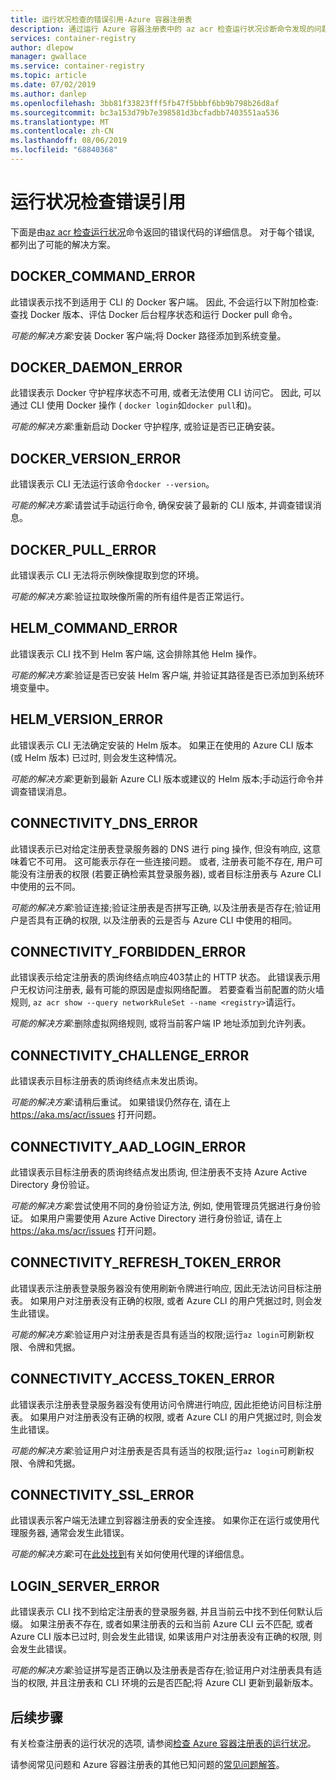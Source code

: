 ```yaml
---
title: 运行状况检查的错误引用-Azure 容器注册表
description: 通过运行 Azure 容器注册表中的 az acr 检查运行状况诊断命令发现的问题的错误代码和可能的解决方案
services: container-registry
author: dlepow
manager: gwallace
ms.service: container-registry
ms.topic: article
ms.date: 07/02/2019
ms.author: danlep
ms.openlocfilehash: 3bb81f33823fff5fb47f5bbbf6bb9b798b26d8af
ms.sourcegitcommit: bc3a153d79b7e398581d3bcfadbb7403551aa536
ms.translationtype: MT
ms.contentlocale: zh-CN
ms.lasthandoff: 08/06/2019
ms.locfileid: "68840368"
---
```

# <a name="health-check-error-reference"></a>运行状况检查错误引用

下面是由[az acr 检查运行状况][az-acr-check-health]命令返回的错误代码的详细信息。 对于每个错误, 都列出了可能的解决方案。

## <a name="docker_command_error"></a>DOCKER_COMMAND_ERROR

此错误表示找不到适用于 CLI 的 Docker 客户端。 因此, 不会运行以下附加检查: 查找 Docker 版本、评估 Docker 后台程序状态和运行 Docker pull 命令。

*可能的解决方案*:安装 Docker 客户端;将 Docker 路径添加到系统变量。

## <a name="docker_daemon_error"></a>DOCKER_DAEMON_ERROR

此错误表示 Docker 守护程序状态不可用, 或者无法使用 CLI 访问它。 因此, 可以通过 CLI 使用 Docker 操作 ( `docker login`如`docker pull`和)。

*可能的解决方案*:重新启动 Docker 守护程序, 或验证是否已正确安装。

## <a name="docker_version_error"></a>DOCKER_VERSION_ERROR

此错误表示 CLI 无法运行该命令`docker --version`。

*可能的解决方案*:请尝试手动运行命令, 确保安装了最新的 CLI 版本, 并调查错误消息。

## <a name="docker_pull_error"></a>DOCKER_PULL_ERROR

此错误表示 CLI 无法将示例映像提取到您的环境。

*可能的解决方案*:验证拉取映像所需的所有组件是否正常运行。

## <a name="helm_command_error"></a>HELM_COMMAND_ERROR

此错误表示 CLI 找不到 Helm 客户端, 这会排除其他 Helm 操作。

*可能的解决方案*:验证是否已安装 Helm 客户端, 并验证其路径是否已添加到系统环境变量中。

## <a name="helm_version_error"></a>HELM_VERSION_ERROR

此错误表示 CLI 无法确定安装的 Helm 版本。 如果正在使用的 Azure CLI 版本 (或 Helm 版本) 已过时, 则会发生这种情况。

*可能的解决方案*:更新到最新 Azure CLI 版本或建议的 Helm 版本;手动运行命令并调查错误消息。

## <a name="connectivity_dns_error"></a>CONNECTIVITY_DNS_ERROR

此错误表示已对给定注册表登录服务器的 DNS 进行 ping 操作, 但没有响应, 这意味着它不可用。 这可能表示存在一些连接问题。 或者, 注册表可能不存在, 用户可能没有注册表的权限 (若要正确检索其登录服务器), 或者目标注册表与 Azure CLI 中使用的云不同。

*可能的解决方案*:验证连接;验证注册表是否拼写正确, 以及注册表是否存在;验证用户是否具有正确的权限, 以及注册表的云是否与 Azure CLI 中使用的相同。

## <a name="connectivity_forbidden_error"></a>CONNECTIVITY_FORBIDDEN_ERROR

此错误表示给定注册表的质询终结点响应403禁止的 HTTP 状态。 此错误表示用户无权访问注册表, 最有可能的原因是虚拟网络配置。 若要查看当前配置的防火墙规则, `az acr show --query networkRuleSet --name <registry>`请运行。

*可能的解决方案*:删除虚拟网络规则, 或将当前客户端 IP 地址添加到允许列表。

## <a name="connectivity_challenge_error"></a>CONNECTIVITY_CHALLENGE_ERROR

此错误表示目标注册表的质询终结点未发出质询。

*可能的解决方案*:请稍后重试。 如果错误仍然存在, 请在上 https://aka.ms/acr/issues 打开问题。

## <a name="connectivity_aad_login_error"></a>CONNECTIVITY_AAD_LOGIN_ERROR

此错误表示目标注册表的质询终结点发出质询, 但注册表不支持 Azure Active Directory 身份验证。

*可能的解决方案*:尝试使用不同的身份验证方法, 例如, 使用管理员凭据进行身份验证。 如果用户需要使用 Azure Active Directory 进行身份验证, 请在上 https://aka.ms/acr/issues 打开问题。

## <a name="connectivity_refresh_token_error"></a>CONNECTIVITY_REFRESH_TOKEN_ERROR

此错误表示注册表登录服务器没有使用刷新令牌进行响应, 因此无法访问目标注册表。 如果用户对注册表没有正确的权限, 或者 Azure CLI 的用户凭据过时, 则会发生此错误。

*可能的解决方案*:验证用户对注册表是否具有适当的权限;运行`az login`可刷新权限、令牌和凭据。

## <a name="connectivity_access_token_error"></a>CONNECTIVITY_ACCESS_TOKEN_ERROR

此错误表示注册表登录服务器没有使用访问令牌进行响应, 因此拒绝访问目标注册表。 如果用户对注册表没有正确的权限, 或者 Azure CLI 的用户凭据过时, 则会发生此错误。

*可能的解决方案*:验证用户对注册表是否具有适当的权限;运行`az login`可刷新权限、令牌和凭据。

## <a name="connectivity_ssl_error"></a>CONNECTIVITY_SSL_ERROR

此错误表示客户端无法建立到容器注册表的安全连接。 如果你正在运行或使用代理服务器, 通常会发生此错误。

*可能的解决方案*:可在[此处找到](https://github.com/Azure/azure-cli/blob/master/doc/use_cli_effectively.md#working-behind-a-proxy)有关如何使用代理的详细信息。

## <a name="login_server_error"></a>LOGIN_SERVER_ERROR

此错误表示 CLI 找不到给定注册表的登录服务器, 并且当前云中找不到任何默认后缀。 如果注册表不存在, 或者如果注册表的云和当前 Azure CLI 云不匹配, 或者 Azure CLI 版本已过时, 则会发生此错误, 如果该用户对注册表没有正确的权限, 则会发生此错误。

*可能的解决方案*:验证拼写是否正确以及注册表是否存在;验证用户对注册表具有适当的权限, 并且注册表和 CLI 环境的云是否匹配;将 Azure CLI 更新到最新版本。

## <a name="next-steps"></a>后续步骤

有关检查注册表的运行状况的选项, 请参阅[检查 Azure 容器注册表的运行状况](container-registry-check-health.md)。

请参阅常见问题和 Azure 容器注册表的其他已知问题的[常见问题解答](container-registry-faq.md)。





<!-- LINKS - internal -->
[az-acr-check-health]: /cli/azure/acr#az-acr-check-health
